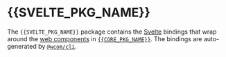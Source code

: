 # {{SVELTE_PKG_NAME}}

The `{{SVELTE_PKG_NAME}}` package contains the [Svelte][svelte] bindings that wrap around the 
[web components][web-components] in [`{{CORE_PKG_NAME}}`][core]. The bindings are auto-generated 
by [`@wcom/cli`][wcom].

[svelte]: https://svelte.dev
[wcom]: https://github.com/wcom-js/cli
[core]: https://www.npmjs.com/package/{{CORE_PKG_NAME}}
[web-components]: https://developer.mozilla.org/en-US/docs/Web/Web_Components